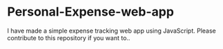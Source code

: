 # Personal-Expense-web-app
I have made a simple expense tracking web app using JavaScript. Please contribute to this repository if you want to..
